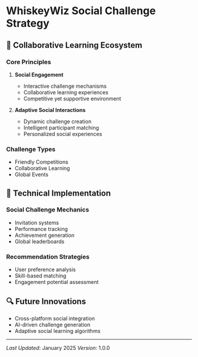 # WhiskeyWiz Social Challenge Strategy

## 👥 Collaborative Learning Ecosystem

### Core Principles
1. **Social Engagement**
   - Interactive challenge mechanisms
   - Collaborative learning experiences
   - Competitive yet supportive environment

2. **Adaptive Social Interactions**
   - Dynamic challenge creation
   - Intelligent participant matching
   - Personalized social experiences

### Challenge Types
- Friendly Competitions
- Collaborative Learning
- Global Events

## 🧠 Technical Implementation

### Social Challenge Mechanics
- Invitation systems
- Performance tracking
- Achievement generation
- Global leaderboards

### Recommendation Strategies
- User preference analysis
- Skill-based matching
- Engagement potential assessment

## 🔍 Future Innovations
- Cross-platform social integration
- AI-driven challenge generation
- Adaptive social learning algorithms

---
*Last Updated*: January 2025
*Version*: 1.0.0